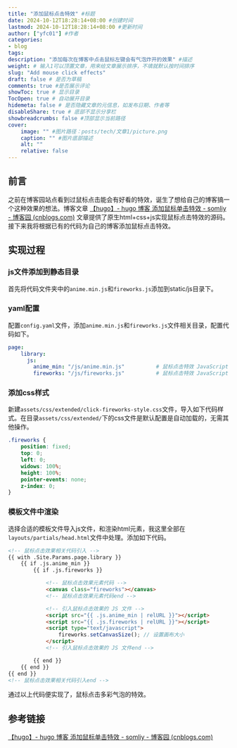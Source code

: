 ```yaml
---
title: "添加鼠标点击特效" #标题
date: 2024-10-12T18:28:14+08:00 #创建时间
lastmod: 2024-10-12T18:28:14+08:00 #更新时间
author: ["yfc01"] #作者
categories: 
- blog
tags: 
description: "添加每次在博客中点击鼠标左键会有气泡炸开的效果" #描述
weight: # 输入1可以顶置文章，用来给文章展示排序，不填就默认按时间排序
slug: "Add mouse click effects"
draft: false # 是否为草稿
comments: true #是否展示评论
showToc: true # 显示目录
TocOpen: true # 自动展开目录
hidemeta: false # 是否隐藏文章的元信息，如发布日期、作者等
disableShare: true # 底部不显示分享栏
showbreadcrumbs: false #顶部显示当前路径
cover:
    image: "" #图片路径：posts/tech/文章1/picture.png
    caption: "" #图片底部描述
    alt: ""
    relative: false
---
```


## 前言

之前在博客园站点看到过鼠标点击能会有好看的特效，诞生了想给自己的博客搞一个这种效果的想法。博客文章 <a href="https://www.cnblogs.com/somliy/p/12241405.html" target="_blank">【hugo】- hugo 博客 添加鼠标单击特效 - somliy - 博客园 (cnblogs.com)</a> 文章提供了原生html+css+js实现鼠标点击特效的源码。接下来我将根据已有的代码为自己的博客添加鼠标点击特效。

## 实现过程

### js文件添加到静态目录

首先将代码文件夹中的`anime.min.js`和`fireworks.js`添加到static/js目录下。

### yaml配置

配置`config.yaml`文件，添加`anime.min.js`和`fireworks.js`文件相关目录，配置代码如下。

```yaml
page:
    library:
      js:
        anime_min: "/js/anime.min.js"          # 鼠标点击特效 JavaScript 文件路径
        fireworks: "/js/fireworks.js"          # 鼠标点击特效 JavaScript 文件路径 
```

### 添加css样式

新建`assets/css/extended/click-fireworks-style.css`文件，导入如下代码样式。在目录`assets/css/extended/`下的css文件是默认配置是自动加载的，无需其他操作。

```css
.fireworks {
    position: fixed;
    top: 0;
    left: 0;
    widows: 100%;
    height: 100%;
    pointer-events: none;
    z-index: 0;
}
```

### 模板文件中渲染

选择合适的模板文件导入js文件，和渲染html元素，我这里全部在`layouts/partials/head.html`文件中处理。添加如下代码。

```html
<!-- 鼠标点击效果相关代码引入 -->
{{ with .Site.Params.page.library }}
    {{ if .js.anime_min }}
        {{ if .js.fireworks }}

            <!-- 鼠标点击效果元素代码 -->
            <canvas class="fireworks"></canvas>
            <!-- 鼠标点击效果元素代码end -->

            <!-- 引入鼠标点击效果的 JS 文件 -->
            <script src="{{ .js.anime_min | relURL }}"></script>
            <script src="{{ .js.fireworks | relURL }}"></script>
            <script type="text/javascript">
                fireworks.setCanvasSize(); // 设置画布大小
            </script>
            <!-- 引入鼠标点击效果的 JS 文件end -->

        {{ end }}
    {{ end }}
{{ end }}
<!-- 鼠标点击效果相关代码引入end -->
```

通过以上代码便实现了，鼠标点击多彩气泡的特效。

## 参考链接

<a href="https://www.cnblogs.com/somliy/p/12241405.html" target="_blank">【hugo】- hugo 博客 添加鼠标单击特效 - somliy - 博客园 (cnblogs.com)</a>